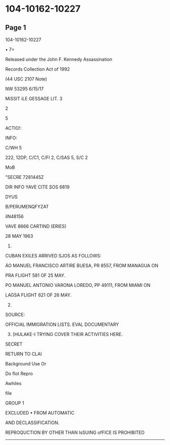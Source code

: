 # 104-10162-10227

## Page 1

104-10162-10227

• 7=

Released under the John F. Kennedy Assassination

Records Collection Act of 1992

(44 USC 2107 Note)

NW 53295 6/15/17

MiSSIT iLE GESSAGE LIT. 3

2

5

ACTIO!:

INFO:

C/WH 5

222, 12DP, C/C1, C/FI 2, C/SAS 5, S/C 2

MoB

"SECRE 7281445Z

DIR INFO YAVE CITE SOS 6819

DYUS

B/PERUMENQFYZAT

ilN48156

VAVE 8666 CARTIND (ERIES)

28 MAY 1963

1.

CUBAN EXILES ARRIVED SJOS AS FOLLOWS:

ÁO MANUEL FRANCISCO ARTIRE BUESA, PR 8557, FROM MANAGUA ON

PRA FLIGHT 581 OF 25 MAY.

PO MANUEL ANTONIO VARONA LOREDO, PP 49111, FROM MIAMI ON

LAGSA FLIGHT 621 OF 26 MAY.

2.

SOURCE:

OFFICIAL IMMIGRATION LISTS. EVAL DOCUMENTARY

3. [HULAKE-I TRYING COVER THEIR ACTIVITIES HERE.

SECRET

RETURN TO CLAI

Background Use Or

Do flot Repro

Awhiles

file

GROUP 1

EXCLUDED • FROM AUTOMATIC

AND DECLASSIFICATION.

REPROQUCTION BY OTHER THAN IsSUING ofFICE IS PROHIBITED

---

